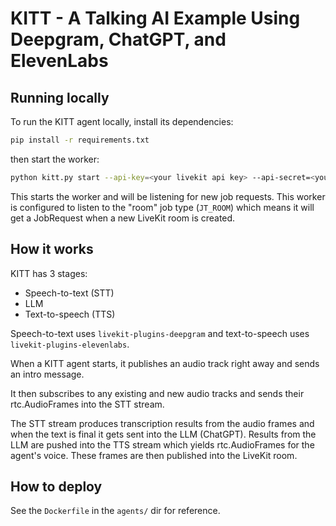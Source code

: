 # KITT - A Talking AI Example Using Deepgram, ChatGPT, and ElevenLabs

## Running locally

To run the KITT agent locally, install its dependencies:

```bash
pip install -r requirements.txt
```

then start the worker:

```bash
python kitt.py start --api-key=<your livekit api key> --api-secret=<your livekit api secret> --url=<your livekit ws url>
```

This starts the worker and will be listening for new job requests. This worker is configured to listen to the "room" job type (`JT_ROOM`) which means it will get a JobRequest when a new LiveKit room is created.

## How it works

KITT has 3 stages:

- Speech-to-text (STT)
- LLM
- Text-to-speech (TTS)

Speech-to-text uses `livekit-plugins-deepgram` and text-to-speech uses `livekit-plugins-elevenlabs`.

When a KITT agent starts, it publishes an audio track right away and sends an intro message. 

It then subscribes to any existing and new audio tracks and sends their rtc.AudioFrames into the STT stream. 

The STT stream produces transcription results from the audio frames and when the text is final it gets sent into the LLM (ChatGPT). Results from the LLM are pushed into the TTS stream which yields rtc.AudioFrames for the agent's voice. These frames are then published into the LiveKit room.

## How to deploy

See the `Dockerfile` in the `agents/` dir for reference.
